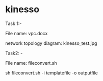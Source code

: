 # kinesso

Task 1:-

File name: vpc.docx

network topology diagram: kinesso_test.jpg


Task2: -

File name:  fileconvert.sh

sh fileconvert.sh -i templatefile -o outputfile

